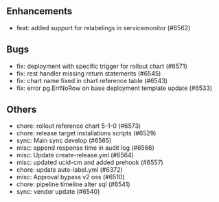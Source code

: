 ## Enhancements
- feat: added support for relabelings in servicemonitor (#6562)
## Bugs
- fix: deployment with specific trigger for rollout chart  (#6571)
- fix: rest handler missing return statements (#6545)
- fix: chart name fixed in chart reference table (#6543)
- fix: error pg.ErrNoRow on base deployment template update (#6533)
## Others
- chore: rollout reference chart 5-1-0 (#6573)
- chore: release target installations scripts (#6529)
- sync: Main sync develop (#6565)
- misc: append response time in audit log  (#6566)
- misc: Update create-release.yml (#6564)
- misc: updated ucid-cm and added prehook (#6557)
- chore: update auto-label.yml (#6372)
- misc: Approval bypass v2 oss (#6510)
- chore: pipeline timeline alter sql (#6541)
- sync: vendor update (#6540)